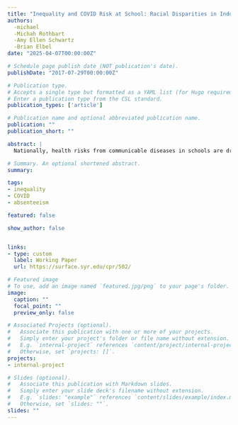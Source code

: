 ```yaml
---
title: "Inequality and COVID Risk at School: Racial Disparities in Indoor Density, Vaccination Rates, and Consequences for Absenteeism"
authors:
  -michael
  -Michah Rothbart
  -Amy Ellen Schwartz
  -Brian Elbel
date: "2025-04-07T00:00:00Z"

# Schedule page publish date (NOT publication's date).
publishDate: "2017-07-29T00:00:00Z"

# Publication type.
# Accepts a single type but formatted as a YAML list (for Hugo requirements).
# Enter a publication type from the CSL standard.
publication_types: ['article']

# Publication name and optional abbreviated publication name.
publication: ""
publication_short: ""

abstract: |
  Nationally, health risks from communicable diseases in schools are drawing renewed attention as routine childhood vaccination coverage declines. These risks are not uniform: schools differ in physical environments, resources, and student behavior. While lessons from the COVID pandemic may provide insight into how such differences create inequities, little existing evidence documents (or refutes) school COVID risk disparities. This paper begins to fill this gap by examining racial disparities in two factors affecting risk: vaccination rates and indoor density (classroom space per pupil) of New York City elementary schools (then examining middle and high schools separately). We examine the link between school COVID risk and absenteeism and explore racial disparities both within and between neighborhoods. While Asian and White students, on average, attend schools with higher vaccination rates, they also face more crowded classrooms than Black or Hispanic students. White students are more likely than Black students to attend schools with indoor density above and vaccination rates below expert recommended critical thresholds. Roughly half of the racial disparity in school COVID risk reflect differences across neighborhoods rather than within them. Controlling for school COVID risk narrows racial gaps in attendance rates and chronic absenteeism by roughly one-third to one-half. Results are similar for the middle and high schools. Our findings highlight the importance of health risks in schools, distinguishing between those rooted in physical environments and those driven by collective behavior.

# Summary. An optional shortened abstract.
summary:  

tags:
- inequality
- COVID
- absenteeism

featured: false

show_author: false


links:
- type: custom
  label: Working Paper
  url: https://surface.syr.edu/cpr/502/

# Featured image
# To use, add an image named `featured.jpg/png` to your page's folder. 
image:
  caption: ""
  focal_point: ""
  preview_only: false

# Associated Projects (optional).
#   Associate this publication with one or more of your projects.
#   Simply enter your project's folder or file name without extension.
#   E.g. `internal-project` references `content/project/internal-project/index.md`.
#   Otherwise, set `projects: []`.
projects:
- internal-project

# Slides (optional).
#   Associate this publication with Markdown slides.
#   Simply enter your slide deck's filename without extension.
#   E.g. `slides: "example"` references `content/slides/example/index.md`.
#   Otherwise, set `slides: ""`.
slides: ""
---
```

<style>
/* Move Abstract to top of grid on desktop */
@media (min-width:768px) {
  .page-body article main .max-w-prose.grid {
    display: flex !important;
    flex-direction: column !important;
  }

  /* Ensure both label and text span full width */
  .page-body article main .max-w-prose.grid > * {
    grid-column: auto !important;
    width: 100% !important;
  }

  /* Make "Abstract" label bold on top */
  .page-body article main .max-w-prose.grid > div:first-child {
    font-weight: 700 !important;
    margin-bottom: .5rem !important;
  }
}

/* Hide the last two metadata spans: "·" + "X min read" */
.page-body article main .text-gray-500.text-sm.flex.items-center.flex-wrap.gap-y-2
  > span:nth-last-of-type(1),
.page-body article main .text-gray-500.text-sm.flex.items-center.flex-wrap.gap-y-2
  > span:nth-last-of-type(2) {
  display: none !important;
</style>

